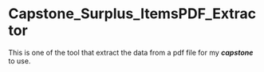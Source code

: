 # Capstone_Surplus_ItemsPDF_Extractor

This is one of the tool that extract the data from a pdf file for my ***capstone*** to use.
